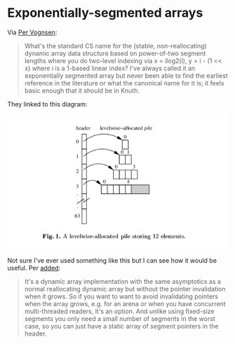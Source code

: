 # Exponentially-segmented arrays

Via [Per Vognsen](https://hachyderm.io/@pervognsen@mastodon.social/114858718666416107):

> What's the standard CS name for the (stable, non-reallocating) dynamic array data structure based on power-of-two segment lengths where you do two-level indexing via x = ilog2(i), y = i - (1 << x) where i is a 1-based linear index? I've always called it an exponentially segmented array but never been able to find the earliest reference in the literature or what the canonical name for it is; it feels basic enough that it should be in Knuth.

They linked to this diagram:

![A levelwise-allocated pile storing 12 elements](../images/levelwise-allocated-pile.png)

Not sure I've ever used something like this but I can see how it would be useful. Per [added](https://hachyderm.io/@pervognsen@mastodon.social/114861249603470150):

> It's a dynamic array implementation with the same asymptotics as a normal reallocating dynamic array but without the pointer invalidation when it grows. So if you want to want to avoid invalidating pointers when the array grows, e.g. for an arena or when you have concurrent multi-threaded readers, it's an option. And unlike using fixed-size segments you only need a small number of segments in the worst case, so you can just have a static array of segment pointers in the header.
